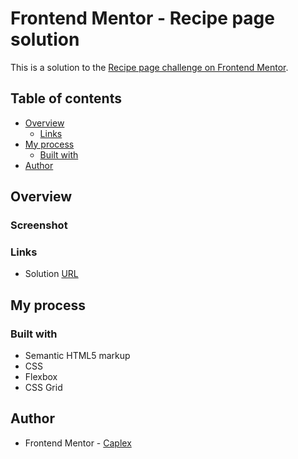 # Frontend Mentor - Recipe page solution

This is a solution to the [Recipe page challenge on Frontend Mentor](https://www.frontendmentor.io/challenges/recipe-page-KiTsR8QQKm).

## Table of contents

- [Overview](#overview)
  - [Links](#links)
- [My process](#my-process)
  - [Built with](#built-with)
- [Author](#author)


## Overview

### Screenshot

### Links

- Solution [URL](https://caplexw.github.io/FMC-recipe-page-main/)

## My process

### Built with

- Semantic HTML5 markup
- CSS
- Flexbox
- CSS Grid

## Author

- Frontend Mentor - [Caplex](https://www.frontendmentor.io/profile/CaplexW)
